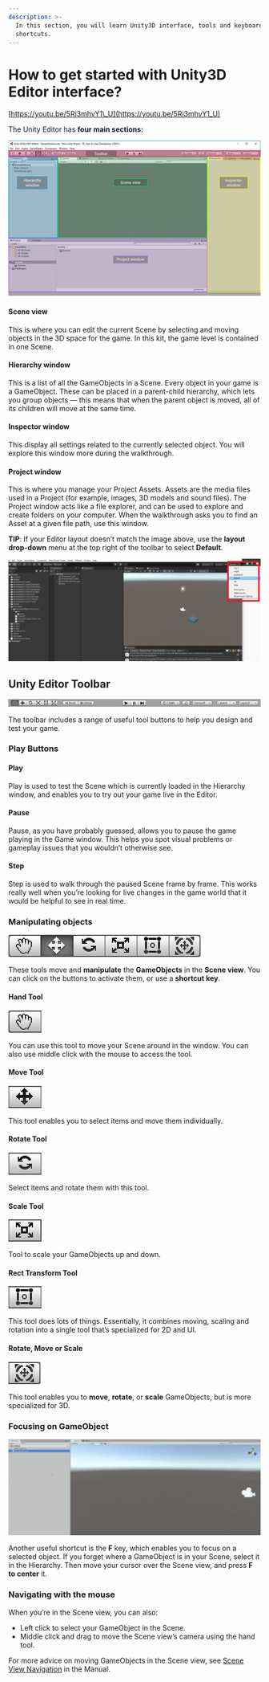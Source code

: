 ```yaml
---
description: >-
  In this section, you will learn Unity3D interface, tools and keyboard
  shortcuts.
---
```


# How to get started with Unity3D Editor interface?

  
​[https://youtu.be/5Ri3mhvY1\_U](https://youtu.be/5Ri3mhvY1_U)

The Unity Editor has **four main sections:**

![Unity3D Editor Interface ](../../../.gitbook/assets/unityeditor.webp)

####  Scene view 

This is where you can edit the current Scene by selecting and moving objects in the 3D space for the game. In this kit, the game level is contained in one Scene.

#### Hierarchy window 

This is a list of all the GameObjects in a Scene. Every object in your game is a GameObject. These can be placed in a parent-child hierarchy, which lets you group objects — this means that when the parent object is moved, all of its children will move at the same time.

#### Inspector window 

This display all settings related to the currently selected object. You will explore this window more during the walkthrough.

#### Project window 

This is where you manage your Project Assets. Assets are the media files used in a Project \(for example, images, 3D models and sound files\). The Project window acts like a file explorer, and can be used to explore and create folders on your computer. When the walkthrough asks you to find an Asset at a given file path, use this window.

**TIP**: If your Editor layout doesn’t match the image above, use the **layout drop-down** menu at the top right of the toolbar to select **Default**.

![Going back to default editor layout.](../../../.gitbook/assets/screenshot-171.png)

## Unity Editor Toolbar

![Unity Editor Toolbar.](../../../.gitbook/assets/unitytoolbar.webp)

The toolbar includes a range of useful tool buttons to help you design and test your game.

### Play Buttons

#### Play 

Play is used to test the Scene which is currently loaded in the Hierarchy window, and enables you to try out your game live in the Editor. 

#### Pause 

Pause, as you have probably guessed, allows you to pause the game playing in the Game window. This helps you spot visual problems or gameplay issues that you wouldn’t otherwise see.

#### Step 

Step is used to walk through the paused Scene frame by frame. This works really well when you’re looking for live changes in the game world that it would be helpful to see in real time.

### Manipulating objects

![](../../../.gitbook/assets/unitymanupulation.webp)

These tools move and **manipulate** the **GameObjects** in the **Scene view**. You can click on the buttons to activate them, or use a **shortcut key**.

#### Hand Tool

![Hand Tool Keyboard Shortcut: Q](../../../.gitbook/assets/unityhand.webp)

You can use this tool to move your Scene around in the window. You can also use middle click with the mouse to access the tool.

#### Move Tool

![Move Tool Keyboard Shortcut: W](../../../.gitbook/assets/unitymove.webp)

This tool enables you to select items and move them individually.

#### Rotate Tool

![Rotate Tool Keyboard Shortcut: E](../../../.gitbook/assets/unityrotate.webp)

Select items and rotate them with this tool.

#### Scale Tool

![Scale Tool Keyboard Shortcut: R](../../../.gitbook/assets/unityscale.webp)

Tool to scale your GameObjects up and down.

#### Rect Transform Tool

![Rect Transform Tool Keyboard Shortcut: T](../../../.gitbook/assets/rect.webp)

This tool does lots of things. Essentially, it combines moving, scaling and rotation into a single tool that’s specialized for 2D and UI.

#### Rotate, Move or Scale

![Rotate, Move or Scale Tool Keyboard Shortcut: Y](../../../.gitbook/assets/mrs.webp)

This tool enables you to **move**, **rotate**, or **scale** GameObjects, but is more specialized for 3D.

### Focusing on GameObject

![Focusing on an GameObject Keyboard Shortcut: F](../../../.gitbook/assets/gifmaker_20200121133521683.gif)

Another useful shortcut is the **F** key, which enables you to focus on a selected object. If you forget where a GameObject is in your Scene, select it in the Hierarchy. Then move your cursor over the Scene view, and press **F to center** it.

### Navigating with the mouse

When you’re in the Scene view, you can also:

* Left click to select your GameObject in the Scene.
* Middle click and drag to move the Scene view’s camera using the hand tool.

 For more advice on moving GameObjects in the Scene view, see [Scene View Navigation](https://docs.unity3d.com/Manual/SceneViewNavigation.html) in the Manual.  


